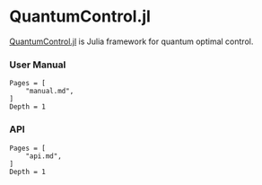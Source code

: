 # QuantumControl.jl

[QuantumControl.jl](https://github.com/quantumcontrol-jl/QuantumControl.jl) is Julia framework for quantum optimal control.

### User Manual

```@contents
Pages = [
    "manual.md",
]
Depth = 1
```

### API

```@contents
Pages = [
    "api.md",
]
Depth = 1
```
